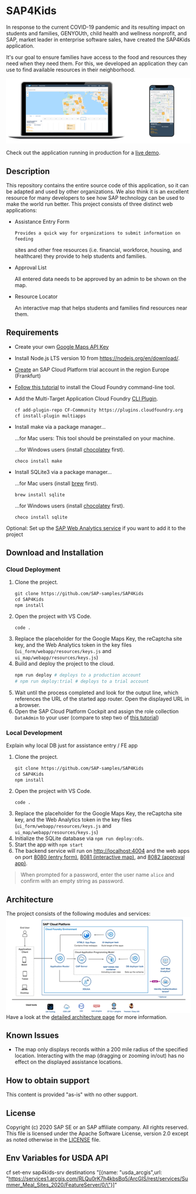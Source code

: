 # SAP4Kids

In response to the current COVID-19 pandemic and its resulting impact on students and families, GENYOUth, child health and wellness nonprofit, and SAP, market leader in enterprise software sales, have created the SAP4Kids application.

It's our goal to ensure families have access to the food and resources they need when they need them. For this, we developed an application they can use to find available resources in their neighborhood.

![Screenshots](docs/both-silhouettes.png)

Check out the application running in production for a [live demo](https://sap4kids-prod-sap4kids.cfapps.us10.hana.ondemand.com/).

## Description

This repository contains the entire source code of this application, so it can be adapted and used by other organizations. We also think it is an excellent resource for many developers to see how SAP technology can be used to make the world run better.
This project consists of three distinct web applications:

- Assistance Entry Form

      Provides a quick way for organizations to submit information on feeding

  sites and other free resources (i.e. financial, workforce, housing, and healthcare) they provide to help
  students and families.

- Approval List

  All entered data needs to be approved by an admin to be shown on the map.

- Resource Locator

  An interactive map that helps students and families find resources near them.

## Requirements

- Create your own [Google Maps API Key](https://developers.google.com/maps/documentation/javascript/get-api-key)
- Install Node.js LTS version 10 from <https://nodejs.org/en/download/>.
- [Create](https://developers.sap.com/tutorials/hcp-create-trial-account.html) an SAP Cloud Platform trial account in the region Europe (Frankfurt)
- [Follow this tutorial](https://developers.sap.com/tutorials/cp-cf-download-cli.html) to install the Cloud Foundry command-line tool.
- Add the Multi-Target Application Cloud Foundry [CLI Plugin](https://github.com/cloudfoundry-incubator/multiapps-cli-plugin).
  ```
  cf add-plugin-repo CF-Community https://plugins.cloudfoundry.org
  cf install-plugin multiapps
  ```
- Install make via a package manager...

  ...for Mac users: This tool should be preinstalled on your machine.

  ...for Windows users (install [chocolatey](https://chocolatey.org/install) first).

  ```
  choco install make
  ```

- Install SQLite3 via a package manager...

  ...for Mac users (install [brew](https://brew.sh/) first).

  ```
  brew install sqlite
  ```

  ...for Windows users (install [chocolatey](https://chocolatey.org/install) first).

  ```
  choco install sqlite
  ```

Optional: Set up the [SAP Web Analytics service](https://developers.sap.com/tutorials/cp-webanalytics-setup.html) if you want to add it to the project

## Download and Installation

### Cloud Deployment

1. Clone the project.
   ```
   git clone https://github.com/SAP-samples/SAP4Kids
   cd SAP4Kids
   npm install
   ```
2. Open the project with VS Code.
   ```
   code .
   ```
3. Replace the placeholder for the Google Maps Key, the reCaptcha site key, and the Web Analytics token in the key files (`ui_form/webapp/resources/keys.js` and `ui_map/webapp/resources/keys.js`)
4. Build and deploy the project to the cloud.
   ```bash
   npm run deploy # deploys to a production account
   # npm run deploy:trial # deploys to a trial account
   ```
5. Wait until the process completed and look for the output line, which references the URL of the started app router. Open the displayed URL in a browser.
6. Open the SAP Cloud Platform Cockpit and assign the role collection `DataAdmin` to your user (compare to step two of [this tutorial](https://developers.sap.com/tutorials/cp-cf-processvisibility-setup-assignroles.html))

### Local Development

Explain why local DB just for assistance entry / FE app

1. Clone the project.
   ```
   git clone https://github.com/SAP-samples/SAP4Kids
   cd SAP4Kids
   npm install
   ```
2. Open the project with VS Code.
   ```
   code .
   ```
3. Replace the placeholder for the Google Maps Key, the reCaptcha site key, and the Web Analytics token in the key files (`ui_form/webapp/resources/keys.js` and `ui_map/webapp/resources/keys.js`)
4. Initialize the SQLite database via `npm run deploy:cds`.
5. Start the app with `npm start`
6. The backend service will run on <http://localhost:4004> and the web apps on port [8080 (entry form)](http://localhost:8080/index.html), [8081 (interactive map)](http://localhost:8081/index.html), and [8082 (approval app)](http://localhost:8082/index.html).

> When prompted for a password, enter the user name `alice` and confirm with an empty string as password.

## Architecture

The project consists of the following modules and services:
![Diagram](docs/scp_architecture.png)
Have a look at the [detailed architecture page](./docs/architecture.md) for more information.

## Known Issues

- The map only displays records within a 200 mile radius of the specified location. Interacting with the map (dragging or zooming in/out) has no effect on the displayed assistance locations.

## How to obtain support

This content is provided "as-is" with no other support.

## License

Copyright (c) 2020 SAP SE or an SAP affiliate company. All rights reserved.
This file is licensed under the Apache Software License, version 2.0 except as noted otherwise in the [LICENSE](LICENSE) file.


## Env Variables for USDA API
cf set-env sap4kids-srv destinations "[{name: \"usda_arcgis\",url: \"https://services1.arcgis.com/RLQu0rK7h4kbsBq5/ArcGIS/rest/services/Summer_Meal_Sites_2020/FeatureServer/0/\"}]"
